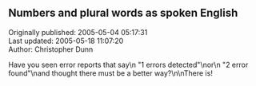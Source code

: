 ## Numbers and plural words as spoken English  
Originally published: 2005-05-04 05:17:31  
Last updated: 2005-05-18 11:07:20  
Author: Christopher Dunn  
  
Have you seen error reports that say\n  "1 errors detected"\nor\n  "2 error found"\nand thought there must be a better way?\n\nThere is!